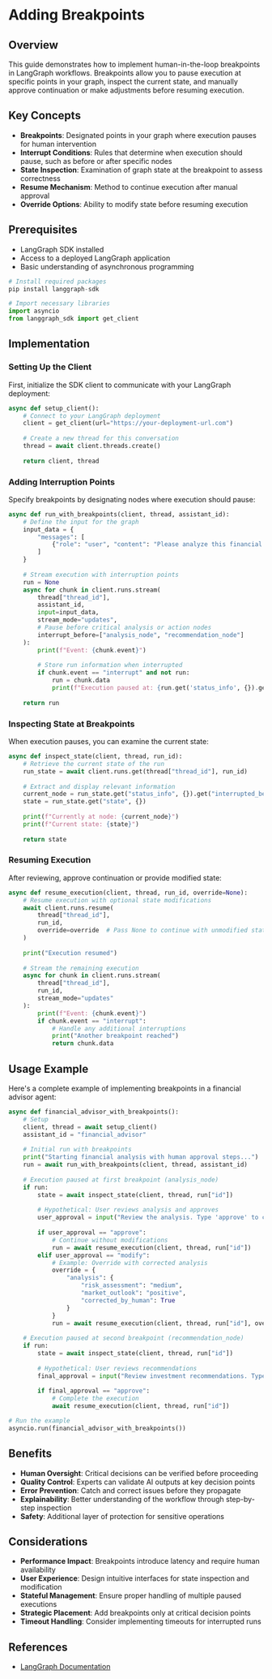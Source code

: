 # Adding Breakpoints

## Overview
This guide demonstrates how to implement human-in-the-loop breakpoints in LangGraph workflows. Breakpoints allow you to pause execution at specific points in your graph, inspect the current state, and manually approve continuation or make adjustments before resuming execution.

## Key Concepts
- **Breakpoints**: Designated points in your graph where execution pauses for human intervention
- **Interrupt Conditions**: Rules that determine when execution should pause, such as before or after specific nodes
- **State Inspection**: Examination of graph state at the breakpoint to assess correctness
- **Resume Mechanism**: Method to continue execution after manual approval
- **Override Options**: Ability to modify state before resuming execution

## Prerequisites
- LangGraph SDK installed
- Access to a deployed LangGraph application
- Basic understanding of asynchronous programming

```python
# Install required packages
pip install langgraph-sdk

# Import necessary libraries
import asyncio
from langgraph_sdk import get_client
```

## Implementation

### Setting Up the Client
First, initialize the SDK client to communicate with your LangGraph deployment:

```python
async def setup_client():
    # Connect to your LangGraph deployment
    client = get_client(url="https://your-deployment-url.com")
    
    # Create a new thread for this conversation
    thread = await client.threads.create()
    
    return client, thread
```

### Adding Interruption Points
Specify breakpoints by designating nodes where execution should pause:

```python
async def run_with_breakpoints(client, thread, assistant_id):
    # Define the input for the graph
    input_data = {
        "messages": [
            {"role": "user", "content": "Please analyze this financial report and suggest investments"}
        ]
    }
    
    # Stream execution with interruption points
    run = None
    async for chunk in client.runs.stream(
        thread["thread_id"],
        assistant_id,
        input=input_data,
        stream_mode="updates",
        # Pause before critical analysis or action nodes
        interrupt_before=["analysis_node", "recommendation_node"]
    ):
        print(f"Event: {chunk.event}")
        
        # Store run information when interrupted
        if chunk.event == "interrupt" and not run:
            run = chunk.data
            print(f"Execution paused at: {run.get('status_info', {}).get('interrupted_before')}")
            
    return run
```

### Inspecting State at Breakpoints
When execution pauses, you can examine the current state:

```python
async def inspect_state(client, thread, run_id):
    # Retrieve the current state of the run
    run_state = await client.runs.get(thread["thread_id"], run_id)
    
    # Extract and display relevant information
    current_node = run_state.get("status_info", {}).get("interrupted_before")
    state = run_state.get("state", {})
    
    print(f"Currently at node: {current_node}")
    print(f"Current state: {state}")
    
    return state
```

### Resuming Execution
After reviewing, approve continuation or provide modified state:

```python
async def resume_execution(client, thread, run_id, override=None):
    # Resume execution with optional state modifications
    await client.runs.resume(
        thread["thread_id"],
        run_id,
        override=override  # Pass None to continue with unmodified state
    )
    
    print("Execution resumed")
    
    # Stream the remaining execution
    async for chunk in client.runs.stream(
        thread["thread_id"],
        run_id,
        stream_mode="updates"
    ):
        print(f"Event: {chunk.event}")
        if chunk.event == "interrupt":
            # Handle any additional interruptions
            print("Another breakpoint reached")
            return chunk.data
```

## Usage Example
Here's a complete example of implementing breakpoints in a financial advisor agent:

```python
async def financial_advisor_with_breakpoints():
    # Setup
    client, thread = await setup_client()
    assistant_id = "financial_advisor"
    
    # Initial run with breakpoints
    print("Starting financial analysis with human approval steps...")
    run = await run_with_breakpoints(client, thread, assistant_id)
    
    # Execution paused at first breakpoint (analysis_node)
    if run:
        state = await inspect_state(client, thread, run["id"])
        
        # Hypothetical: User reviews analysis and approves
        user_approval = input("Review the analysis. Type 'approve' to continue or 'modify' to change state: ")
        
        if user_approval == "approve":
            # Continue without modifications
            run = await resume_execution(client, thread, run["id"])
        elif user_approval == "modify":
            # Example: Override with corrected analysis
            override = {
                "analysis": {
                    "risk_assessment": "medium",
                    "market_outlook": "positive",
                    "corrected_by_human": True
                }
            }
            run = await resume_execution(client, thread, run["id"], override)
    
    # Execution paused at second breakpoint (recommendation_node)
    if run:
        state = await inspect_state(client, thread, run["id"])
        
        # Hypothetical: User reviews recommendations
        final_approval = input("Review investment recommendations. Type 'approve' to finalize: ")
        
        if final_approval == "approve":
            # Complete the execution
            await resume_execution(client, thread, run["id"])

# Run the example
asyncio.run(financial_advisor_with_breakpoints())
```

## Benefits
- **Human Oversight**: Critical decisions can be verified before proceeding
- **Quality Control**: Experts can validate AI outputs at key decision points
- **Error Prevention**: Catch and correct issues before they propagate
- **Explainability**: Better understanding of the workflow through step-by-step inspection
- **Safety**: Additional layer of protection for sensitive operations

## Considerations
- **Performance Impact**: Breakpoints introduce latency and require human availability
- **User Experience**: Design intuitive interfaces for state inspection and modification
- **Stateful Management**: Ensure proper handling of multiple paused executions
- **Strategic Placement**: Add breakpoints only at critical decision points
- **Timeout Handling**: Consider implementing timeouts for interrupted runs

## References
- [LangGraph Documentation](https://langchain-ai.github.io/langgraph/cloud/how-tos/human_in_the_loop_breakpoint/)
